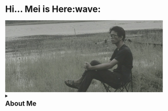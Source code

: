 <h1>Hi... Mei is Here:wave:</h1>
<div style="height : 3vh; width : 100%;">
  <img src="https://github.com/MeiSastraJayadi/MeiSastraJayadi/blob/master/profile2.jpeg" 
</div>
<details><summary><h2 style="margin-top : 4px;">About Me</h2></summary>
<p style="margin-top : 5px; margin-left : 6px;">
  <ul style="list-style : none;">
    <li>My fullname is I Made Mei Sastra Jayadi</li>
    <li>Everyone ussualy call me as Dek Mei</li>
    <li>I was born in Denpasar, 13 Mei 2002</li>
    <li>I like to code and play guitar</li>
  </ul>
</p>

</details>
